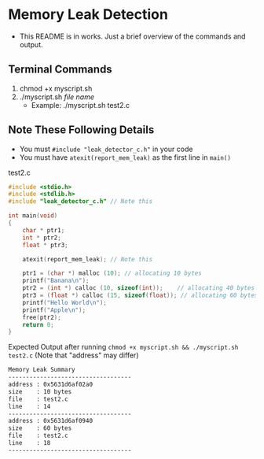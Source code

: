 # Memory Leak Detection
- This README is in works. Just a brief overview of the commands and output.

## Terminal Commands
1. chmod +x myscript.sh
2. ./myscript.sh *file name*
   - Example: ./myscript.sh test2.c

## Note These Following Details
- You must `#include "leak_detector_c.h"` in your code
- You must have `atexit(report_mem_leak)` as the first line in `main()`

test2.c
```c
#include <stdio.h>
#include <stdlib.h>
#include "leak_detector_c.h" // Note this

int main(void)
{
    char * ptr1; 
    int * ptr2; 
    float * ptr3;

    atexit(report_mem_leak); // Note this

    ptr1 = (char *) malloc (10); // allocating 10 bytes        
    printf("Banana\n");
    ptr2 = (int *) calloc (10, sizeof(int)); 	// allocating 40 bytes 
    ptr3 = (float *) calloc (15, sizeof(float)); // allocating 60 bytes
    printf("Hello World\n");
    printf("Apple\n");
    free(ptr2);
    return 0;
}
```

Expected Output after running `chmod +x myscript.sh && ./myscript.sh test2.c` (Note that "address" may differ)
```txt
Memory Leak Summary
-----------------------------------
address : 0x5631d6af02a0
size    : 10 bytes
file    : test2.c
line    : 14
-----------------------------------
address : 0x5631d6af0940
size    : 60 bytes
file    : test2.c
line    : 18
-----------------------------------
```

